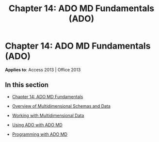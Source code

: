 ﻿---
title: 'Chapter 14: ADO MD Fundamentals (ADO)'
TOCTitle: 'Chapter 14: ADO MD Fundamentals'
ms:assetid: 177d3556-e4b9-44d2-a714-471a39279e09
ms:mtpsurl: https://msdn.microsoft.com/library/JJ248927(v=office.15)
ms:contentKeyID: 48543450
ms.date: 09/18/2015
mtps_version: v=office.15
---

# Chapter 14: ADO MD Fundamentals (ADO)


**Applies to**: Access 2013 | Office 2013

## In this section

  - [Chapter 14: ADO MD Fundamentals](chapter-14-ado-md-fundamentals.md)

  - [Overview of Multidimensional Schemas and Data](overview-of-multidimensional-schemas-and-data.md)

  - [Working with Multidimensional Data](working-with-multidimensional-data.md)

  - [Using ADO with ADO MD](using-ado-with-ado-md.md)

  - [Programming with ADO MD](programming-with-ado-md.md)

